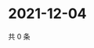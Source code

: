 # 2021-12-04

共 0 条

<!-- BEGIN WEIBO -->
<!-- 最后更新时间 Sat Dec 04 2021 23:08:56 GMT+0800 (China Standard Time) -->

<!-- END WEIBO -->
